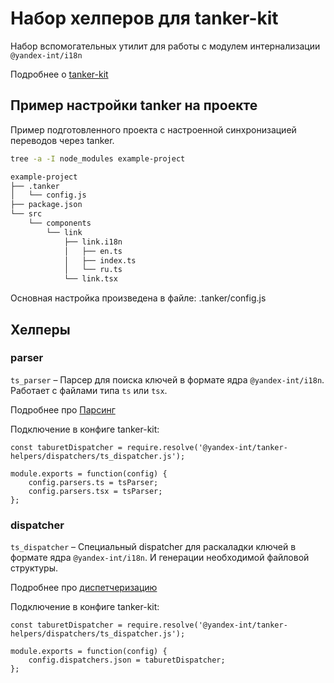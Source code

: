 # Набор хелперов для tanker-kit

Набор вспомогательных утилит для работы с модулем интернализации `@yandex-int/i18n`

Подробнее о [tanker-kit](https://github.yandex-team.ru/lego/tanker-kit/)

## Пример настройки tanker на проекте

Пример подготовленного проекта с настроенной синхронизацией переводов через tanker.

```sh
tree -a -I node_modules example-project

example-project
├── .tanker
│   └── config.js
├── package.json
└── src
    └── components
        └── link
            ├── link.i18n
            │   ├── en.ts
            │   ├── index.ts
            │   └── ru.ts
            └── link.tsx

```

Основная настройка произведена в файле:
.tanker/config.js

## Хелперы

### parser

`ts_parser` – Парсер для поиска ключей в формате ядра `@yandex-int/i18n`.
Работает с файлами типа `ts` или `tsx`.

Подробнее про [Парсинг](https://github.yandex-team.ru/lego/tanker-kit/blob/dev/doc/overview.md#Парсинг)

Подключение в конфиге tanker-kit:

```
const taburetDispatcher = require.resolve('@yandex-int/tanker-helpers/dispatchers/ts_dispatcher.js');

module.exports = function(config) {
    config.parsers.ts = tsParser;
    config.parsers.tsx = tsParser;
};
```

### dispatcher

`ts_dispatcher` – Специальный dispatcher для раскаладки ключей в формате ядра `@yandex-int/i18n`.
И генерации необходимой файловой структуры.

Подробнее про [диспетчеризацию](https://github.yandex-team.ru/lego/tanker-kit/blob/dev/doc/overview.md#Диспетчеризация)

Подключение в конфиге tanker-kit:

```
const taburetDispatcher = require.resolve('@yandex-int/tanker-helpers/dispatchers/ts_dispatcher.js');

module.exports = function(config) {
    config.dispatchers.json = taburetDispatcher;
};
```

